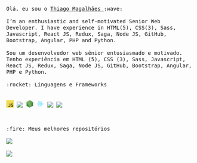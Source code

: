 <p>
  <samp>
     Olá, eu sou o <a href="https://www.linkedin.com/in/thiagomagalhaesme/"> Thiago Magalhães </a> :wave:
    <br />
    <br /> I’m an enthusiastic and self-motivated Senior Web Developer. I have experience in HTML(5), CSS(3), Sass, Javascript, React JS, Redux, Saga, Node JS, GitHub, Bootstrap, Angular, PHP and Python.
    <br />
    <br /> Sou um desenvolvedor web sênior entusiasmado e motivado. Tenho experiência em HTML (5), CSS (3), Sass, Javascript, React JS, Redux, Saga, Node JS, GitHub, Bootstrap, Angular, PHP e Python.
    <br /><br />
    :rocket: Linguagens e Frameworks
    <br /><br />
    <br /><code><img height="20" src="https://raw.githubusercontent.com/github/explore/80688e429a7d4ef2fca1e82350fe8e3517d3494d/topics/javascript/javascript.png"></code>
    <code><img height="20" src="https://user-images.githubusercontent.com/51726945/87152548-4d851a00-c28c-11ea-9f39-5a799361f051.png"></code>
    <code><img height="20" src="https://raw.githubusercontent.com/github/explore/80688e429a7d4ef2fca1e82350fe8e3517d3494d/topics/nodejs/nodejs.png"></code>
    <code><img height="20" src="https://raw.githubusercontent.com/github/explore/80688e429a7d4ef2fca1e82350fe8e3517d3494d/topics/react/react.png"></code>               <code><img height="20" src="https://user-images.githubusercontent.com/51726945/87152893-e7e55d80-c28c-11ea-8f0e-401da92bcdad.png"></code>
    <code><img height="20" src="https://user-images.githubusercontent.com/51726945/87152732-9ccb4a80-c28c-11ea-8868-09cacaa16dc6.png"></code>
  </samp>
</p>
<br />
<p>
  <samp>
    :fire: Meus melhores repositórios
    <br />
    <br />
    <a href="https://github.com/pablomagalhaes/ecoleta">
      <img align="left" src="https://github-readme-stats.anuraghazra1.vercel.app/api/pin/?username=pablomagalhaes&repo=ecoleta" />
    </a>
    <br /><br />
    <a href="https://github.com/pablomagalhaes/be-the-hero">
      <img align="left" src="https://github-readme-stats.anuraghazra1.vercel.app/api/pin/?username=pablomagalhaes&repo=be-the-hero" />
    </a>
  </samp>
</p>
